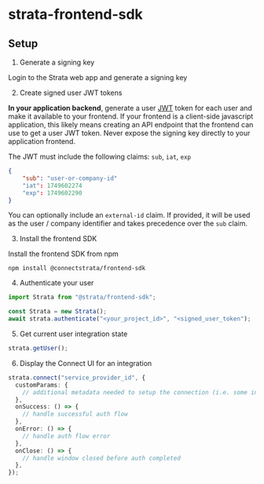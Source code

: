 # strata-frontend-sdk

## Setup

1. Generate a signing key

Login to the Strata web app and generate a signing key

2. Create signed user JWT tokens

**In your application backend**, generate a user [JWT](https://jwt.io/) token for each user and make it available to your frontend. If your frontend is a client-side javascript application, this likely means creating an API endpoint that the frontend can use to get a user JWT token. Never expose the signing key directly to your application frontend.

The JWT must include the following claims: `sub`, `iat`, `exp`

```json
{
    "sub": "user-or-company-id"
    "iat": 1749602274
    "exp": 1749602290
}
```

You can optionally include an `external-id` claim. If provided, it will be used as the user / company identifier and takes precedence over the `sub` claim.

3. Install the frontend SDK

Install the frontend SDK from npm

`npm install @connectstrata/frontend-sdk`

4. Authenticate your user

```typescript
import Strata from "@strata/frontend-sdk";

const Strata = new Strata();
await strata.authenticate("<your_project_id>", "<signed_user_token");
```

5. Get current user integration state

```typescript
strata.getUser();
```

6. Display the Connect UI for an integration

```typescript
strata.connect("service_provider_id", {
  customParams: {
    // additional metadata needed to setup the connection (i.e. some integrations require the user's subdomain)
  },
  onSuccess: () => {
    // handle successful auth flow
  },
  onError: () => {
    // handle auth flow error
  },
  onClose: () => {
    // handle window closed before auth completed
  },
});
```

